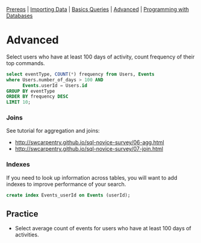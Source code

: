 [Prereqs](Prereqs.md#installing-mysql) | [Importing Data](Import.md#import) | [Basics Queries](BasicQueries.md#basic) |  [Advanced](Advanced.md#advanced) | [Programming with Databases](Programming.md#programming)

# Advanced

Select users who have at least 100 days of activity, count frequency of their top commands.

```sql
select eventType, COUNT(*) frequency from Users, Events 
where Users.number_of_days > 100 AND
      Events.userId = Users.id
GROUP BY eventType
ORDER BY frequency DESC
LIMIT 10;
```

### Joins 

See tutorial for aggregation and joins:

* http://swcarpentry.github.io/sql-novice-survey/06-agg.html
* http://swcarpentry.github.io/sql-novice-survey/07-join.html

### Indexes

If you need to look up information across tables, you will want to add indexes to improve performance of your search.

```sql
create index Events_userId on Events (userId);
```

## Practice

* Select average count of events for users who have at least 100 days of activities.